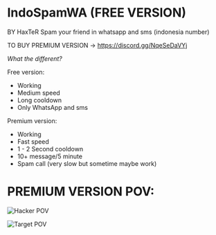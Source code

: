 # IndoSpamWA (FREE VERSION)
BY HaxTeR
Spam your friend in whatsapp and sms (indonesia number)

TO BUY PREMIUM VERSION -> https://discord.gg/NqeSeDaVYj

*What the different?*

Free version:
- Working
- Medium speed
- Long cooldown
- Only WhatsApp and sms

Premium version:
- Working
- Fast speed
- 1 - 2 Second cooldown
- 10+ message/5 minute
- Spam call (very slow but sometime maybe work)
# PREMIUM VERSION POV:

![Hacker POV](https://media.discordapp.net/attachments/1021278457637908520/1023207548905603082/unknown.png?width=141&height=444 "Hacker POV")

![Target POV](https://media.discordapp.net/attachments/1021278457637908520/1023205302193111040/unknown.png?width=726&height=443 "Target POV")
